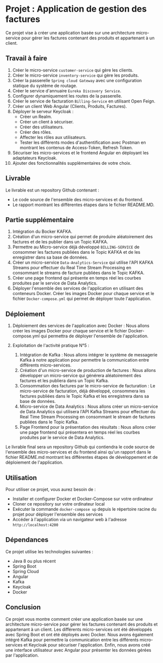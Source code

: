 Projet : Application de gestion des factures
============================================

Ce projet vise à créer une application basée sur une architecture micro-service pour gérer les factures contenant des produits et appartenant à un client.

Travail à faire
---------------

1.  Créer le micro-service `customer-service` qui gère les clients.
2.  Créer le micro-service `inventory-service` qui gère les produits.
3.  Créer la passerelle `Spring cloud Gateway` avec une configuration statique du système de routage.
4.  Créer le service d'annuaire `Eureka Discovery Service`.
5.  Configurer dynamiquement les routes de la passerelle.
6.  Créer le service de facturation `Billing-Service` en utilisant Open Feign.
7.  Créer un client Web Angular (Clients, Produits, Factures).
8.  Déployer le serveur Keycloak :
    -   Créer un Realm.
    -   Créer un client à sécuriser.
    -   Créer des utilisateurs.
    -   Créer des rôles.
    -   Affecter les rôles aux utilisateurs.
    -   Tester les différents modes d'authentification avec Postman en montrant les contenus de Access-Token, Refresh Token.
9.  Sécuriser les micro-services et le frontend Angular en déployant les adaptateurs Keycloak.
10. Ajouter des fonctionnalités supplémentaires de votre choix.

Livrable
--------

Le livrable est un repository Github contenant :

-   Le code source de l'ensemble des micro-services et du frontend.
-   Le rapport montrant les différentes étapes dans le fichier README.MD.

Partie supplémentaire
---------------------

1.  Intégration du Bocker KAFKA.
2.  Création d'un micro-service qui permet de produire aléatoirement des factures et de les publier dans un Topic KAFKA.
3.  Permettre au Micro-service déjà développé `BILLING-SERVICE` de consommer les factures publiées dans le Topic KAFKA et de les enregistrer dans sa base de données.
4.  Créer un micro-service `Data-Analytics-Service` qui utilise l'API KAFKA Streams pour effectuer du Real Time Stream Processing en consommant le streams de facture publiées dans le Topic KAFKA.
5.  Créer une page frontend qui présente en temps réel les courbes produites par le service de Data Analytics.
6.  Déployer l'ensemble des services de l'application en utilisant des conteneurs Docker. Créer les images Docker pour chaque service et le fichier `Docker-compose.yml` qui permet de déployer toute l'application.


Déploiement
-----------

1.  Déploiement des services de l'application avec Docker : Nous allons créer les images Docker pour chaque service et le fichier Docker-compose.yml qui permettra de déployer l'ensemble de l'application.

2.  Exploitation de l'activité pratique N°5 :

    1.  Intégration de Kafka : Nous allons intégrer le système de messagerie Kafka à notre application pour permettre la communication entre différents micro-services.
    2.  Création d'un micro-service de production de factures : Nous allons développer un micro-service qui générera aléatoirement des factures et les publiera dans un Topic Kafka.
    3.  Consommation des factures par le micro-service de facturation : Le micro-service de facturation, déjà développé, consommera les factures publiées dans le Topic Kafka et les enregistrera dans sa base de données.
    4.  Micro-service de Data Analytics : Nous allons créer un micro-service de Data Analytics qui utilisera l'API Kafka Streams pour effectuer du Real Time Stream Processing en consommant le stream de factures publiées dans le Topic Kafka.
    5.  Page Frontend pour la présentation des résultats : Nous allons créer une page frontend qui présentera en temps réel les courbes produites par le service de Data Analytics.

Le livrable final sera un repository Github qui contiendra le code source de l'ensemble des micro-services et du frontend ainsi qu'un rapport dans le fichier README.md montrant les différentes étapes de développement et de déploiement de l'application.


Utilisation
-----------

Pour utiliser ce projet, vous aurez besoin de :

-   Installer et configurer Docker et Docker-Compose sur votre ordinateur
-   Cloner ce repository sur votre ordinateur local
-   Exécuter la commande `docker-compose up` depuis le répertoire racine du projet pour déployer l'ensemble des services
-   Accéder à l'application via un navigateur web à l'adresse `http://localhost:4200`

Dépendances
-----------

Ce projet utilise les technologies suivantes :

-   Java 8 ou plus récent
-   Spring Boot
-   Spring Cloud
-   Angular
-   Kafka
-   Keycloak
-   Docker

Conclusion
----------

Ce projet vous montre comment créer une application basée sur une architecture micro-service pour gérer les factures contenant des produits et appartenant à un client. Les différents micro-services ont été développés avec Spring Boot et ont été déployés avec Docker. Nous avons également intégré Kafka pour permettre la communication entre les différents micro-services et Keycloak pour sécuriser l'application. Enfin, nous avons créé une interface utilisateur avec Angular pour présenter les données gérées par l'application.
